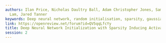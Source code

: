 ```yaml
---
authors: Ilan Price, Nicholas Daultry Ball, Adam Christopher Jones, Samuel Chun Hei
  Lam, Jared Tanner
keywords: Deep neural network, random initialisation, sparsity, gaussian process
link: https://openreview.net/forum?id=QV5qqLfcYy
title: Deep Neural Network Initialization with Sparsity Inducing Activations
session: 2
---
```


